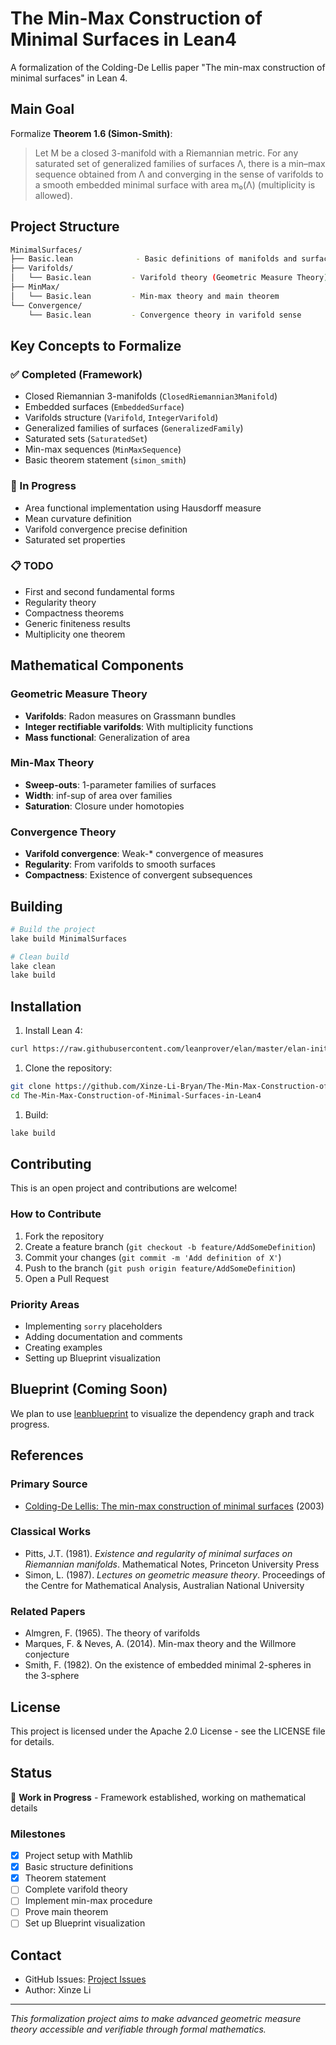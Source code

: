 # The Min-Max Construction of Minimal Surfaces in Lean4

A formalization of the Colding-De Lellis paper "The min-max construction of minimal surfaces" in Lean 4.

## Main Goal

Formalize **Theorem 1.6 (Simon-Smith)**:
> Let M be a closed 3-manifold with a Riemannian metric. For any saturated set of generalized families of surfaces Λ, there is a min–max sequence obtained from Λ and converging in the sense of varifolds to a smooth embedded minimal surface with area m₀(Λ) (multiplicity is allowed).

## Project Structure

```bash
MinimalSurfaces/
├── Basic.lean              - Basic definitions of manifolds and surfaces
├── Varifolds/
│   └── Basic.lean         - Varifold theory (Geometric Measure Theory)
├── MinMax/
│   └── Basic.lean         - Min-max theory and main theorem
└── Convergence/
    └── Basic.lean         - Convergence theory in varifold sense
```

## Key Concepts to Formalize

### ✅ Completed (Framework)

- Closed Riemannian 3-manifolds (`ClosedRiemannian3Manifold`)
- Embedded surfaces (`EmbeddedSurface`)
- Varifolds structure (`Varifold`, `IntegerVarifold`)
- Generalized families of surfaces (`GeneralizedFamily`)
- Saturated sets (`SaturatedSet`)
- Min-max sequences (`MinMaxSequence`)
- Basic theorem statement (`simon_smith`)

### 🚧 In Progress

- Area functional implementation using Hausdorff measure
- Mean curvature definition
- Varifold convergence precise definition
- Saturated set properties

### 📋 TODO

- First and second fundamental forms
- Regularity theory
- Compactness theorems
- Generic finiteness results
- Multiplicity one theorem

## Mathematical Components

### Geometric Measure Theory

- **Varifolds**: Radon measures on Grassmann bundles
- **Integer rectifiable varifolds**: With multiplicity functions
- **Mass functional**: Generalization of area

### Min-Max Theory

- **Sweep-outs**: 1-parameter families of surfaces
- **Width**: inf-sup of area over families
- **Saturation**: Closure under homotopies

### Convergence Theory

- **Varifold convergence**: Weak-* convergence of measures
- **Regularity**: From varifolds to smooth surfaces
- **Compactness**: Existence of convergent subsequences

## Building

```bash
# Build the project
lake build MinimalSurfaces

# Clean build
lake clean
lake build
```

## Installation

1. Install Lean 4:

```bash
curl https://raw.githubusercontent.com/leanprover/elan/master/elan-init.sh -sSf | sh
```

1. Clone the repository:

```bash
git clone https://github.com/Xinze-Li-Bryan/The-Min-Max-Construction-of-Minimal-Surfaces-in-Lean4.git
cd The-Min-Max-Construction-of-Minimal-Surfaces-in-Lean4
```

1. Build:

```bash
lake build
```

## Contributing

This is an open project and contributions are welcome!

### How to Contribute

1. Fork the repository
2. Create a feature branch (`git checkout -b feature/AddSomeDefinition`)
3. Commit your changes (`git commit -m 'Add definition of X'`)
4. Push to the branch (`git push origin feature/AddSomeDefinition`)
5. Open a Pull Request

### Priority Areas

- Implementing `sorry` placeholders
- Adding documentation and comments
- Creating examples
- Setting up Blueprint visualization

## Blueprint (Coming Soon)

We plan to use [leanblueprint](https://github.com/PatrickMassot/leanblueprint) to visualize the dependency graph and track progress.

## References

### Primary Source

- [Colding-De Lellis: The min-max construction of minimal surfaces](https://arxiv.org/abs/math/0303305) (2003)

### Classical Works

- Pitts, J.T. (1981). *Existence and regularity of minimal surfaces on Riemannian manifolds*. Mathematical Notes, Princeton University Press
- Simon, L. (1987). *Lectures on geometric measure theory*. Proceedings of the Centre for Mathematical Analysis, Australian National University

### Related Papers

- Almgren, F. (1965). The theory of varifolds
- Marques, F. & Neves, A. (2014). Min-max theory and the Willmore conjecture
- Smith, F. (1982). On the existence of embedded minimal 2-spheres in the 3-sphere

## License

This project is licensed under the Apache 2.0 License - see the LICENSE file for details.

## Status

🚧 **Work in Progress** - Framework established, working on mathematical details

### Milestones

- [x] Project setup with Mathlib
- [x] Basic structure definitions
- [x] Theorem statement
- [ ] Complete varifold theory
- [ ] Implement min-max procedure
- [ ] Prove main theorem
- [ ] Set up Blueprint visualization

## Contact

- GitHub Issues: [Project Issues](https://github.com/Xinze-Li-Bryan/The-Min-Max-Construction-of-Minimal-Surfaces-in-Lean4/issues)
- Author: Xinze Li

---

*This formalization project aims to make advanced geometric measure theory accessible and verifiable through formal mathematics.*

